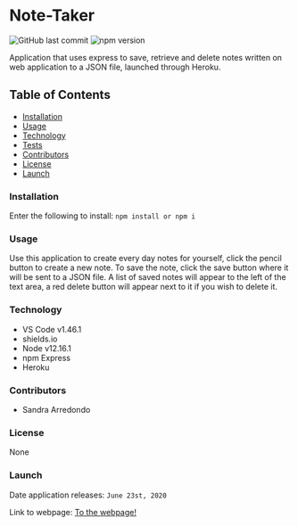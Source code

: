 # Note-Taker

![GitHub last commit](https://img.shields.io/github/last-commit/salpharre/Note-Taker) ![npm version](https://badge.fury.io/js/inquirer.svg)

Application that uses express to save, retrieve and delete notes written on web application to a JSON file, launched through Heroku.

## Table of Contents

* [Installation](#installation)
* [Usage](#usage)
* [Technology](#technology)
* [Tests](#tests)
* [Contributors](#contributors)
* [License](#license)
* [Launch](#launch)

### Installation

Enter the following to install:
`npm install or npm i`

### Usage

Use this application to create every day notes for yourself, click the pencil button to create a new note. To save the note, click the save button where it will be sent to a JSON file. A list of saved notes will appear to the left of the text area, a red delete button will appear next to it if you wish to delete it.

### Technology

* VS Code v1.46.1
* shields.io
* Node v12.16.1
* npm Express
* Heroku

### Contributors

* Sandra Arredondo

### License

None

### Launch

Date application releases: `June 23st, 2020`

Link to webpage: [To the webpage!](https://note-taker345.herokuapp.com/)

